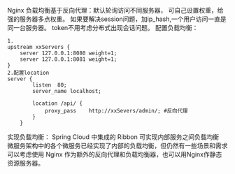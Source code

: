 Nginx
负载均衡基于反向代理：默认轮询访问不同服务器，
可自己设置权重，给强的服务器多点权重。
如果要解决session问题，加ip_hash,一个用户访问一直是同一台服务器。
token不用考虑分布式出现会话问题。
配置负载均衡：
```
1.
upstream xxServers {
    server 127.0.0.1:8080 weight=1;
    server 127.0.0.1:8081 weight=1;
}
2.配置location
server {
        listen  80;
        server_name localhost;
        
        location /api/ {
            proxy_pass    http://xxSevers/admin/; #反向代理
        }
    } 
```
实现负载均衡：
Spring Cloud 中集成的 Ribbon 可实现内部服务之间负载均衡
<br>
微服务架构中的各个微服务已经实现了内部的负载均衡，但仍然有一些场景和需求可以考虑使用 Nginx 作为额外的反向代理和负载均衡器，也可以用Nginx作静态资源服务器。



